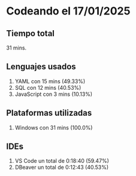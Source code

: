 # Codeando el 17/01/2025

## Tiempo total
31 mins.

## Lenguajes usados
1. YAML con 15 mins (49.33%)
1. SQL con 12 mins (40.53%)
1. JavaScript con 3 mins (10.13%)

## Plataformas utilizadas
1. Windows con 31 mins (100.0%)

## IDEs
1. VS Code un total de 0:18:40 (59.47%)
1. DBeaver un total de 0:12:43 (40.53%)
